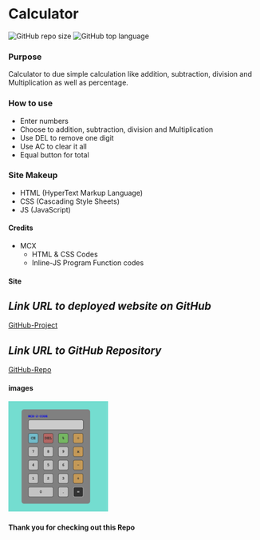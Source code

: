 # Calculator
![GitHub repo size](https://img.shields.io/github/repo-size/Maxamed-NCX/Calculator)
![GitHub top language](https://img.shields.io/github/languages/top/Maxamed-NCX/Calculator)

### Purpose

Calculator to due simple calculation like addition, subtraction, division and Multiplication as well as percentage.  

### How to use

- Enter numbers
- Choose to addition, subtraction, division and Multiplication
- Use DEL to remove one digit
- Use AC to clear it all
- Equal button for total 

### Site Makeup

- HTML (HyperText Markup Language)
- CSS (Cascading Style Sheets)
- JS (JavaScript)

#### Credits

- MCX
  - HTML & CSS  Codes
  - Inline-JS Program Function codes

#### Site

## **_Link URL to deployed website on GitHub_**
[GitHub-Project](https://Maxamed-NCX.github.io/Calculator/)


## **_Link URL to GitHub Repository_**

[GitHub-Repo](https://github.com/Maxamed-NCX/Calculator)

#### images


<img width="200" alt=" 1st Image" src="https://raw.githubusercontent.com/MCXBootCampUMN/Calculator/main/calculator.png">


#### Thank you for checking out this Repo
